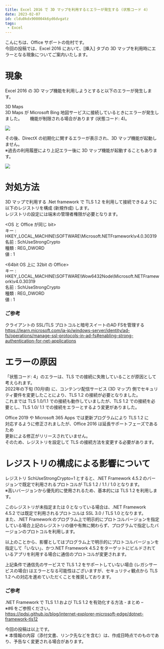 ```yaml
---
title: Excel 2016 で 3D マップを利用するとエラーが発生する (状態コード 4)
date: 2023-02-07
id: cldu0kdx900004k6yd6dvgatz
tags: 
 - Excel
--- 
```


こんにちは、Office サポートの佐村です。  
今回の投稿では、Excel 2016 において、[挿入] タブの 3D マップを利用時にエラーとなる現象についてご案内いたします。  

# 現象
Excel 2016 の 3D マップ機能を利用しようとすると以下のエラーが発生します。  


3D Maps  
3D Maps が Microsoft Bing 地図サービスに接続しているときにエラーが発生しました。　　
機能が制限される場合があります (状態コード: 4)。　

![](img1.png)

その後、DirectX の初期化に関するエラーが表示され、3D マップ機能が起動しません。  
※過去の利用履歴により上記エラー後に 3D マップ機能が起動することもあります。  

![](img2.png)

# 対処方法
3D マップで利用する .Net framework で TLS 1.2 を利用して接続できるように  
以下のレジストリを構成 (新規作成) します。  
レジストリの設定には端末の管理者権限が必要となります。 

<OS と Office が同じ bit>  
キー : HKEY_LOCAL_MACHINE\SOFTWARE\Microsoft\.NETFramework\v4.0.30319  
名前 : SchUseStrongCrypto  
種類 : REG_DWORD  
値 : 1  

<64bit OS 上に 32bit の Office>  
キー : HKEY_LOCAL_MACHINE\SOFTWARE\Wow6432Node\Microsoft\.NETFramework\v4.0.30319  
名前 : SchUseStrongCrypto  
種類 : REG_DWORD  
値 : 1  

### ご参考 
クライアントの SSL/TLS プロトコルと暗号スイートのAD FSを管理する  
https://learn.microsoft.com/ja-jp/windows-server/identity/ad-fs/operations/manage-ssl-protocols-in-ad-fs#enabling-strong-authentication-for-net-applications  


# エラーの原因
「状態コード: 4」のエラーは、TLS での接続に失敗していることが原因として考えられます。  
2022年の下旬 (10月頃) に、コンテンツ配信サービス (3D マップ) 側でセキュリティ要件を変更したことにより、TLS 1.2 の接続が必要となりました。  
これまでは TLS 1.0/1.1 での接続も動作していましたが、TLS 1.2 での接続を必要とし、TLS 1.0/ 1.1 での接続をエラーとするよう変更がありました。 

Office 2019 や Microsoft 365 Apps では更新プログラムにより TLS 1.2 に  
対応するように修正されましたが、Office 2016 は延長サポートフェーズであるため  
更新による修正がリリースされていません。  
そのため、レジストリを設定して TLS の接続方法を変更する必要があります。  

# レジストリの構成による影響について
レジストリ SchUseStrongCrypto=1 とすると、.NET Framework 4.5.2 のバージョンで既定で利用されるプロトコルが TLS 1.2 / 1.1 / 1.0 となります。  
※高いバージョンから優先的に使用されるため、基本的には TLS 1.2 を利用します。  

このレジストリが未指定または 0 となっている場合は、.NET Framework 4.5.2 では既定で利用されるプロトコルは SSL 3.0 / TLS 1.0 となります。  
また、.NET Framework のプログラム上で明示的にプロトコルバージョンを指定している場合上記のレジストリの値や有無に関わらず、プログラムで指定したバージョンのプロトコルを利用します。  

以上のことから、影響としてはプログラム上で明示的にプロトコルバージョンを指定して「いない」、かつ.NET Framework 4.5.2 をターゲットにビルドされているアプリを利用する場合に通信のプロトコルが変更されます。  

上記条件で通信先のサービスで TLS 1.2 をサポートしていない場合 (レガシサービスの場合) はエラーとなる可能性はございますが、セキュリティ観点から TLS 1.2 への対応を進めていただくことを推奨しております。  

### ご参考
.NET Framework で TLS 1.1 および TLS 1.2 を有効化する方法 - まとめ –  
※#6 をご参照ください。  
https://jpdsi.github.io/blog/internet-explorer-microsoft-edge/dotnet-framework-tls12 


今回の投稿は以上です。  
※ 本情報の内容（添付文書、リンク先などを含む）は、作成日時点でのものであり、予告なく変更される場合があります。 
